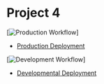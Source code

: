 # Project 4

[![Production Workflow](https://github.com/aron-s/project4/actions/workflows/prod.yml/badge.svg)]

* [Production Deployment](https://project-final-as4259.herokuapp.com//)


[![Development Workflow](https://github.com/aron-s/project4/actions/workflows/dev.yml/badge.svg)]

* [Developmental Deployment](https://project-final-as4259-dvlmt.herokuapp.com//)

